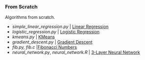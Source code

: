 ### From Scratch

Algorithms from scratch.

- *simple_linear_regression.py* | [Linear Regression](https://en.wikipedia.org/wiki/Linear_regression)
- *logistic_regression.py* | [Logistic Regression](https://en.wikipedia.org/wiki/Logistic_regression)
- *kmeans.py* | [KMeans](https://en.wikipedia.org/wiki/K-means_clustering)
- *gradient_descent.py* | [Gradient Descent](https://en.wikipedia.org/wiki/Gradient_descent)
- *fib.py, fib.c* |[Fibonacci Numbers](https://en.wikipedia.org/wiki/Fibonacci_number)
- *neural_network.py*, *neural_network.R* | [3-Layer Neural Network](https://en.wikipedia.org/wiki/Artificial_neural_network)
